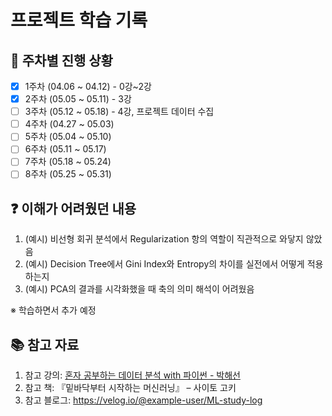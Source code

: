 # 프로젝트 학습 기록

## 📅 주차별 진행 상황

- [x] 1주차 (04.06 ~ 04.12) - 0강~2강
- [x] 2주차 (05.05 ~ 05.11) - 3강
- [ ] 3주차 (05.12 ~ 05.18) - 4강, 프로젝트 데이터 수집
- [ ] 4주차 (04.27 ~ 05.03)
- [ ] 5주차 (05.04 ~ 05.10)
- [ ] 6주차 (05.11 ~ 05.17)
- [ ] 7주차 (05.18 ~ 05.24)
- [ ] 8주차 (05.25 ~ 05.31)

## ❓ 이해가 어려웠던 내용

1. (예시) 비선형 회귀 분석에서 Regularization 항의 역할이 직관적으로 와닿지 않았음  
2. (예시) Decision Tree에서 Gini Index와 Entropy의 차이를 실전에서 어떻게 적용하는지  
3. (예시) PCA의 결과를 시각화했을 때 축의 의미 해석이 어려웠음  

※ 학습하면서 추가 예정

## 📚 참고 자료

1. 참고 강의: [혼자 공부하는 데이터 분석 with 파이썬 - 박해선](https://www.youtube.com/playlist?list=PLVsNizTWUw7FGzSRCkQrPEEe-ljVXgS7k)
2. 참고 책: 『밑바닥부터 시작하는 머신러닝』 – 사이토 고키  
3. 참고 블로그: https://velog.io/@example-user/ML-study-log


